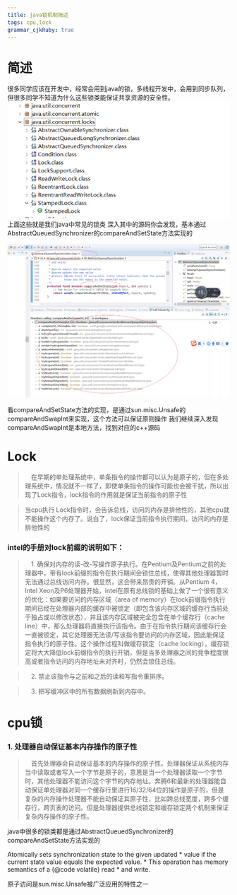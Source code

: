 ```yaml
---
title: java锁机制简述
tags: cpu,lock
grammar_cjkRuby: true
---
```


# 简述
很多同学应该在开发中，经常会用到java的锁，多线程开发中，会用到同步队列，但很多同学不知道为什么这些锁类能保证共享资源的安全性。
![enter description here][1]
上面这些就是我们java中常见的锁类
深入其中的源码你会发现，基本通过AbstractQueuedSynchronizer的compareAndSetState方法实现的

![enter description here][3]

看compareAndSetState方法的实现，是通过sun.misc.Unsafe的compareAndSwapInt来实现，这个方法可以保证原则操作
我们继续深入发现compareAndSwapInt是本地方法，找到对应的c++源码





# Lock
> &ensp;&ensp;在早期的单处理系统中，单条指令的操作都可以认为是原子的，但在多处理系统中，情况就不一样了，即使单条指令的操作可能也会被干扰，所以出现了Lock指令，lock指令的作用就是保证当前指令的原子性


> 当cpu执行 Lock指令时，会告诉总线，访问的内存是排他性的，其他cpu就不能操作这个内存了。说白了，lock保证当前指令执行期间，访问的内存是排他性的


	
###  intel的手册对lock前缀的说明如下：

> &ensp;&ensp;1.	确保对内存的读-改-写操作原子执行。在Pentium及Pentium之前的处理器中，带有lock前缀的指令在执行期间会锁住总线，使得其他处理器暂时无法通过总线访问内存。很显然，这会带来昂贵的开销。从Pentium 4，Intel Xeon及P6处理器开始，intel在原有总线锁的基础上做了一个很有意义的优化：如果要访问的内存区域（area of memory）在lock前缀指令执行期间已经在处理器内部的缓存中被锁定（即包含该内存区域的缓存行当前处于独占或以修改状态），并且该内存区域被完全包含在单个缓存行（cache line）中，那么处理器将直接执行该指令。由于在指令执行期间该缓存行会一直被锁定，其它处理器无法读/写该指令要访问的内存区域，因此能保证指令执行的原子性。这个操作过程叫做缓存锁定（cache locking），缓存锁定将大大降低lock前缀指令的执行开销，但是当多处理器之间的竞争程度很高或者指令访问的内存地址未对齐时，仍然会锁住总线。


> &ensp;&ensp;2.	禁止该指令与之前和之后的读和写指令重排序。


> &ensp;&ensp;3.	把写缓冲区中的所有数据刷新到内存中。


#  cpu锁

### 1.  处理器自动保证基本内存操作的原子性
> &ensp;&ensp;首先处理器会自动保证基本的内存操作的原子性。处理器保证从系统内存当中读取或者写入一个字节是原子的，意思是当一个处理器读取一个字节时，其他处理器不能访问这个字节的内存地址。奔腾6和最新的处理器能自动保证单处理器对同一个缓存行里进行16/32/64位的操作是原子的，但是复杂的内存操作处理器不能自动保证其原子性，比如跨总线宽度，跨多个缓存行，跨页表的访问。但是处理器提供总线锁定和缓存锁定两个机制来保证复杂内存操作的原子性。 



  java中很多的锁类都是通过AbstractQueuedSynchronizer的compareAndSetState方法实现的
  
  Atomically sets synchronization state to the given updated
     * value if the current state value equals the expected value.
     * This operation has memory semantics of a {@code volatile} read
     * and write.


  原子访问是sun.misc.Unsafe被广泛应用的特性之一
  
  


  [1]: ./images/1511939770516.jpg
  [3]: ./images/1511938828714.jpg